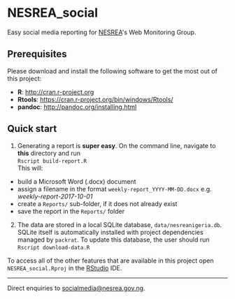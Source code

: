 # NESREA_social

Easy social media reporting for [NESREA](http://www.nesrea.gov.ng)'s Web Monitoring Group.

## Prerequisites
Please download and install the following software to get the most out of this project:
* __R__: <http://cran.r-project.org>
* __Rtools__: <https://cran.r-project.org/bin/windows/Rtools/>
* __pandoc__: <http://pandoc.org/installing.html>

## Quick start
1. Generating a report is **super easy**. On the command line, navigate to **this** directory and run  
`Rscript build-report.R`  
This will:
+ build a Microsoft Word (.docx) document
+ assign a filename in the format `weekly-report_YYYY-MM-DD.docx` e.g. *weekly-report-2017-10-01*
+ create a `Reports/` sub-folder, if it does not already exist
+ save the report in the `Reports/` folder

2. The data are stored in a local SQLite database, `data/nesreanigeria.db`. SQLite itself is automatically installed with project dependencies managed by `packrat`. To update this database, the user should run  
`Rscript download-data.R`  

To access all of the other features that are available in this project open `NESREA_social.Rproj` in the [RStudio](https://www.rstudio.com/products/RStudio/) IDE.

***
Direct enquiries to <socialmedia@nesrea.gov.ng>.
